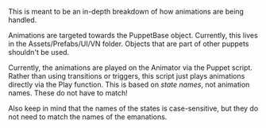This is meant to be an in-depth breakdown of how animations are being handled.

Animations are targeted towards the PuppetBase object. Currently, this lives
in the Assets/Prefabs/UI/VN folder. Objects that are part of other puppets
shouldn't be used.

Currently, the animations are played on the Animator via the Puppet script.
Rather than using transitions or triggers, this script just plays animations
directly via the Play function. This is based on *state names*, not animation
names. These do not have to match!

Also keep in mind that the names of the states is case-sensitive,
but they do not need to match the names of the emanations.
